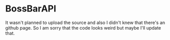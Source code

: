 # BossBarAPI
It wasn't planned to upload the source and also I didn't knew that there's an github page.
So I am sorry that the code looks weird but maybe I'll update that.

